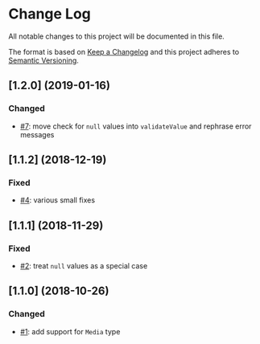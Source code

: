 # Change Log
All notable changes to this project will be documented in this file.

The format is based on [Keep a Changelog](http://keepachangelog.com/)
and this project adheres to [Semantic Versioning](http://semver.org/).

## [1.2.0] (2019-01-16)

### Changed

- [#7](https://github.com/dadi/api-validator/pull/7): move check for `null` values into `validateValue` and rephrase error messages

## [1.1.2] (2018-12-19)

### Fixed

- [#4](https://github.com/dadi/api-validator/pull/4): various small fixes

## [1.1.1] (2018-11-29)

### Fixed

- [#2](https://github.com/dadi/api-validator/issues/2): treat `null` values as a special case

## [1.1.0] (2018-10-26)

### Changed

- [#1](https://github.com/dadi/api-validator/pull/1): add support for `Media` type
